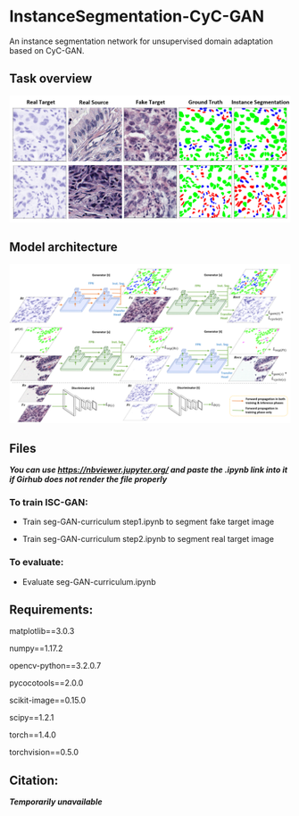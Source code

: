 # InstanceSegmentation-CyC-GAN

An instance segmentation network for unsupervised domain adaptation based on CyC-GAN.

## Task overview

![task overview](./assets/overview.PNG)

## Model architecture

![architecture](./assets/architecture.PNG)

## Files

___You can use https://nbviewer.jupyter.org/ and paste the .ipynb link into it if Girhub does not render the file properly___

### To train ISC-GAN:

* Train seg-GAN-curriculum step1.ipynb to segment fake target image

* Train seg-GAN-curriculum step2.ipynb to segment real target image

### To evaluate:

* Evaluate seg-GAN-curriculum.ipynb

## Requirements:

matplotlib==3.0.3

numpy==1.17.2

opencv-python==3.2.0.7

pycocotools==2.0.0

scikit-image==0.15.0

scipy==1.2.1

torch==1.4.0

torchvision==0.5.0

## Citation:

___Temporarily unavailable___
